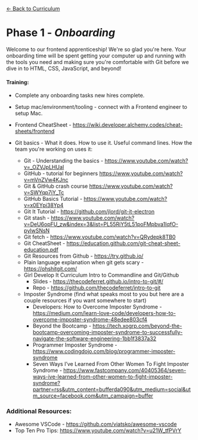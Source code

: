 [← Back to Curriculum](./)

# Phase 1 - _Onboarding_

Welcome to our frontend apprenticeship! We're so glad you're here. Your onboarding time will be spent getting your computer up and running with the tools you need and making sure you're comfortable with Git before we dive in to HTML, CSS, JavaScript, and beyond!

#### **Training:**

- Complete any onboarding tasks new hires complete.
- Setup mac/environment/tooling - connect with a Frontend engineer to setup Mac.
- Frontend CheatSheet - https://wiki.developer.alchemy.codes/cheat-sheets/frontend
- Git basics - What it does. How to use it. Useful command lines. How the team you're working on uses it:

  - Git - Understanding the basics - https://www.youtube.com/watch?v=_OZVJpLHUaI
  - GitHub - tutorial for beginners https://www.youtube.com/watch?v=mVnZVw4KJnc
  - Git & GitHub crash course https://www.youtube.com/watch?v=SWYqp7iY_Tc
  - GitHub Basics Tutorial - https://www.youtube.com/watch?v=x0EYpi38Yp4
  - Git It Tutorial - https://github.com/jlord/git-it-electron
  - Git stash - https://www.youtube.com/watch?v=DeU6opFU_zw&index=3&list=PL55RiY5tL51poFMpbva1IqfO-pylwSNsN
  - Git fetch - https://www.youtube.com/watch?v=QRydepk8TB0
  - Git CheatSheet - https://education.github.com/git-cheat-sheet-education.pdf
  - Git Resources from Github - https://try.github.io/
  - Plain language explanation when git gets scary - https://ohshitgit.com/
  - Girl Develop It Curriculum Intro to Commandline and Git/Github
    - Slides - https://thecodeferret.github.io/intro-to-git/#/
    - Repo - https://github.com/thecodeferret/intro-to-git
  - Imposter Syndrome (find what speaks most to you but here are a couple resources if you want somewhere to start)
    - Developers: How to Overcome Imposter Syndrome - https://medium.com/learn-love-code/developers-how-to-overcome-imposter-syndrome-48edee803cf4
    - Beyond the Bootcamp - https://tech.xogrp.com/beyond-the-bootcamp-overcoming-imposter-syndrome-to-successfully-navigate-the-software-engineering-1bb1f3837a32
    - Programmer Imposter Syndrome - https://www.codingdojo.com/blog/programmer-imposter-syndrome
    - Seven Ways I’ve Learned From Other Women To Fight Imposter Syndrome - https://www.fastcompany.com/40405364/seven-ways-ive-learned-from-other-women-to-fight-imposter-syndrome?partner=rss&utm_content=bufferda090&utm_medium=social&utm_source=facebook.com&utm_campaign=buffer

### **Additional Resources:**

- Awesome VSCode - https://github.com/viatsko/awesome-vscode
- Top Ten Pro Tips: https://www.youtube.com/watch?v=u21W_tfPVrY
